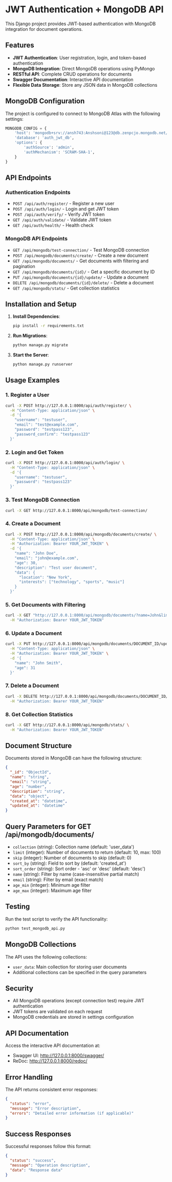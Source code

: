 # JWT Authentication + MongoDB API

This Django project provides JWT-based authentication with MongoDB integration for document operations.

## Features

- **JWT Authentication**: User registration, login, and token-based authentication
- **MongoDB Integration**: Direct MongoDB operations using PyMongo
- **RESTful API**: Complete CRUD operations for documents
- **Swagger Documentation**: Interactive API documentation
- **Flexible Data Storage**: Store any JSON data in MongoDB collections

## MongoDB Configuration

The project is configured to connect to MongoDB Atlas with the following settings:

```python
MONGODB_CONFIG = {
    'host': 'mongodb+srv://ansh743:Anshsoni@123@db.zenpcjo.mongodb.net/',
    'database': 'auth_jwt_db',
    'options': {
        'authSource': 'admin',
        'authMechanism': 'SCRAM-SHA-1',
    }
}
```

## API Endpoints

### Authentication Endpoints
- `POST /api/auth/register/` - Register a new user
- `POST /api/auth/login/` - Login and get JWT token
- `POST /api/auth/verify/` - Verify JWT token
- `GET /api/auth/validate/` - Validate JWT token
- `GET /api/auth/health/` - Health check

### MongoDB API Endpoints
- `GET /api/mongodb/test-connection/` - Test MongoDB connection
- `POST /api/mongodb/documents/create/` - Create a new document
- `GET /api/mongodb/documents/` - Get documents with filtering and pagination
- `GET /api/mongodb/documents/{id}/` - Get a specific document by ID
- `PUT /api/mongodb/documents/{id}/update/` - Update a document
- `DELETE /api/mongodb/documents/{id}/delete/` - Delete a document
- `GET /api/mongodb/stats/` - Get collection statistics

## Installation and Setup

1. **Install Dependencies**:
   ```bash
   pip install -r requirements.txt
   ```

2. **Run Migrations**:
   ```bash
   python manage.py migrate
   ```

3. **Start the Server**:
   ```bash
   python manage.py runserver
   ```

## Usage Examples

### 1. Register a User
```bash
curl -X POST http://127.0.0.1:8000/api/auth/register/ \
  -H "Content-Type: application/json" \
  -d '{
    "username": "testuser",
    "email": "test@example.com",
    "password": "testpass123",
    "password_confirm": "testpass123"
  }'
```

### 2. Login and Get Token
```bash
curl -X POST http://127.0.0.1:8000/api/auth/login/ \
  -H "Content-Type: application/json" \
  -d '{
    "username": "testuser",
    "password": "testpass123"
  }'
```

### 3. Test MongoDB Connection
```bash
curl -X GET http://127.0.0.1:8000/api/mongodb/test-connection/
```

### 4. Create a Document
```bash
curl -X POST http://127.0.0.1:8000/api/mongodb/documents/create/ \
  -H "Content-Type: application/json" \
  -H "Authorization: Bearer YOUR_JWT_TOKEN" \
  -d '{
    "name": "John Doe",
    "email": "john@example.com",
    "age": 30,
    "description": "Test user document",
    "data": {
      "location": "New York",
      "interests": ["technology", "sports", "music"]
    }
  }'
```

### 5. Get Documents with Filtering
```bash
curl -X GET "http://127.0.0.1:8000/api/mongodb/documents/?name=John&limit=10&skip=0&sort_by=created_at&sort_order=desc" \
  -H "Authorization: Bearer YOUR_JWT_TOKEN"
```

### 6. Update a Document
```bash
curl -X PUT http://127.0.0.1:8000/api/mongodb/documents/DOCUMENT_ID/update/ \
  -H "Content-Type: application/json" \
  -H "Authorization: Bearer YOUR_JWT_TOKEN" \
  -d '{
    "name": "John Smith",
    "age": 31
  }'
```

### 7. Delete a Document
```bash
curl -X DELETE http://127.0.0.1:8000/api/mongodb/documents/DOCUMENT_ID/delete/ \
  -H "Authorization: Bearer YOUR_JWT_TOKEN"
```

### 8. Get Collection Statistics
```bash
curl -X GET http://127.0.0.1:8000/api/mongodb/stats/ \
  -H "Authorization: Bearer YOUR_JWT_TOKEN"
```

## Document Structure

Documents stored in MongoDB can have the following structure:

```json
{
  "_id": "ObjectId",
  "name": "string",
  "email": "string",
  "age": "number",
  "description": "string",
  "data": "object",
  "created_at": "datetime",
  "updated_at": "datetime"
}
```

## Query Parameters for GET /api/mongodb/documents/

- `collection` (string): Collection name (default: 'user_data')
- `limit` (integer): Number of documents to return (default: 10, max: 100)
- `skip` (integer): Number of documents to skip (default: 0)
- `sort_by` (string): Field to sort by (default: 'created_at')
- `sort_order` (string): Sort order - 'asc' or 'desc' (default: 'desc')
- `name` (string): Filter by name (case-insensitive partial match)
- `email` (string): Filter by email (exact match)
- `age_min` (integer): Minimum age filter
- `age_max` (integer): Maximum age filter

## Testing

Run the test script to verify the API functionality:

```bash
python test_mongodb_api.py
```

## MongoDB Collections

The API uses the following collections:

- `user_data`: Main collection for storing user documents
- Additional collections can be specified in the query parameters

## Security

- All MongoDB operations (except connection test) require JWT authentication
- JWT tokens are validated on each request
- MongoDB credentials are stored in settings configuration

## API Documentation

Access the interactive API documentation at:
- Swagger UI: http://127.0.0.1:8000/swagger/
- ReDoc: http://127.0.0.1:8000/redoc/

## Error Handling

The API returns consistent error responses:

```json
{
  "status": "error",
  "message": "Error description",
  "errors": "Detailed error information (if applicable)"
}
```

## Success Responses

Successful responses follow this format:

```json
{
  "status": "success",
  "message": "Operation description",
  "data": "Response data"
}
```
